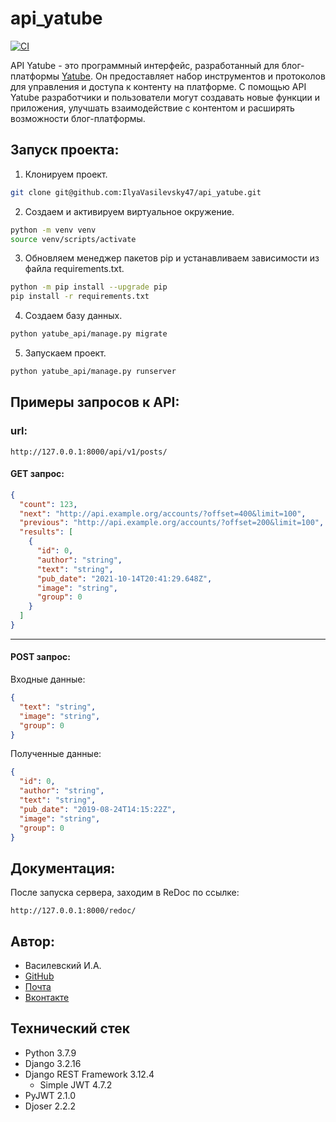 # api_yatube

[![CI](https://github.com/IlyaVasilevsky47/api_yatube/actions/workflows/main.yml/badge.svg?branch=master)](https://github.com/IlyaVasilevsky47/api_yatube/actions/workflows/main.yml)

API Yatube - это программный интерфейс, разработанный для блог-платформы [Yatube](https://github.com/IlyaVasilevsky47/yatube). Он предоставляет набор инструментов и протоколов для управления и доступа к контенту на платформе. С помощью API Yatube разработчики и пользователи могут создавать новые функции и приложения, улучшать взаимодействие с контентом и расширять возможности блог-платформы.

## Запуск проекта:
1. Клонируем проект.
```bash
git clone git@github.com:IlyaVasilevsky47/api_yatube.git
```

2. Создаем и активируем виртуальное окружение.
```bash
python -m venv venv
source venv/scripts/activate
```

3. Обновляем менеджер пакетов pip и устанавливаем зависимости из файла requirements.txt.
```bash
python -m pip install --upgrade pip
pip install -r requirements.txt
```

4. Создаем базу данных. 
```bash
python yatube_api/manage.py migrate 
```

5. Запускаем проект.
```bash
python yatube_api/manage.py runserver 
```

## Примеры запросов к API:
### url: 
```url
http://127.0.0.1:8000/api/v1/posts/
```
#### GET запрос:
```json
{
  "count": 123,
  "next": "http://api.example.org/accounts/?offset=400&limit=100",
  "previous": "http://api.example.org/accounts/?offset=200&limit=100",
  "results": [
    {
      "id": 0,
      "author": "string",
      "text": "string",
      "pub_date": "2021-10-14T20:41:29.648Z",
      "image": "string",
      "group": 0
    }
  ]
}
```
---
#### POST запрос:
Входные данные:
```json
{
  "text": "string",
  "image": "string",
  "group": 0
}
```

Полученные данные:
```json
{
  "id": 0,
  "author": "string",
  "text": "string",
  "pub_date": "2019-08-24T14:15:22Z",
  "image": "string",
  "group": 0
}
```

## Документация:
После запуска сервера, заходим в ReDoc по ссылке:
```url
http://127.0.0.1:8000/redoc/
```

## Автор:
- Василевский И.А.
- [GitHub](https://github.com/IlyaVasilevsky47)
- [Почта](vasilevskijila047@gmail.com)
- [Вконтакте](https://vk.com/ilya.vasilevskiy47)

## Технический стек
- Python 3.7.9
- Django 3.2.16
- Django REST Framework 3.12.4
  - Simple JWT 4.7.2
- PyJWT 2.1.0
- Djoser 2.2.2
